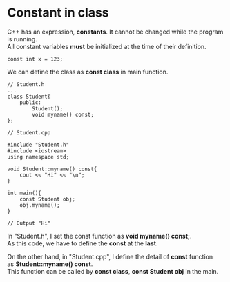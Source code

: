 # Constant in class
C++ has an expression, **constants**.
It cannot be changed while the program is running.  
All constant variables **must** be initialized at the time of their definition.
```
const int x = 123;
```
We can define the class as **const class** in main function.
```
// Student.h
...
class Student{
    public:
        Student();
        void myname() const;
};

// Student.cpp

#include "Student.h"
#include <iostream>
using namespace std;

void Student::myname() const{
    cout << "Hi" << "\n";
}

int main(){
    const Student obj;
    obj.myname();
}

// Output "Hi"
```

In "Student.h", I set the const function as **void myname() const;**.  
As this code, we have to define the **const** at the **last**.

On the other hand, in "Student.cpp", I define the detail of **const** function  
as **Student::myname() const**.  
This function can be called by **const class**, **const Student obj** in the main.

